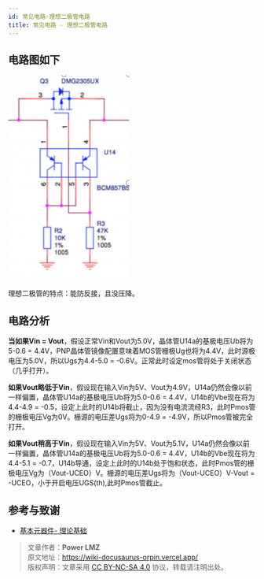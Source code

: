 ```yaml
---
id: 常见电路-理想二极管电路
title: 常见电路 - 理想二极管电路
---
```


## 电路图如下

![](https://github.com/powerLMZ/picture/blob/master/%E7%90%86%E6%83%B3%E4%BA%8C%E6%9E%81%E7%AE%A1%E7%94%B5%E8%B7%AF.jpg?raw=true)

理想二极管的特点：能防反接，且没压降。

## 电路分析

**当如果Vin = Vout**，假设正常Vin和Vout为5.0V，晶体管U14a的基极电压Ub将为5-0.6 = 4.4V，PNP晶体管镜像配置意味着MOS管栅极Ug也将为4.4V，此时源极电压为5.0V，所以Ugs为4.4-5.0 = -0.6V。正常此时设定mos管将处于关闭状态（几乎打开）。

**如果Vout略低于Vin**，假设现在输入Vin为5V、Vout为4.9V，U14a仍然会像以前一样偏置，晶体管U14a的基极电压Ub将为5.0-0.6 = 4.4V，U14b的Vbe现在将为4.4-4.9 = -0.5，设定上此时的U14b将截止，因为没有电流流经R3，此时Pmos管的栅极电压Vg为0V。栅源的电压差Ugs将为0-4.9 = -4.9V，所以Pmos管被完全打开。

**如果Vout稍高于Vin**，假设现在输入Vin为5V、Vout为5.1V，U14a仍然会像以前一样偏置，晶体管U14a的基极电压Ub将为5.0-0.6 = 4.4V，U14b的Vbe现在将为4.4-5.1 = -0.7，U14b导通，设定上此时的U14b处于饱和状态，此时Pmos管的栅极电压Vg为（Vout-UCEO）V。栅源的电压差Ugs将为（Vout-UCEO）V-Vout = -UCEO，小于开启电压UGS(th),此时Pmos管截止。


## 参考与致谢

- [基本元器件- 理论基础](https://wiki-power.com)

> 文章作者：**Power LMZ**  
> 原文地址：https://wiki-docusaurus-orpin.vercel.app/  
> 版权声明：文章采用 [CC BY-NC-SA 4.0](https://creativecommons.org/licenses/by/4.0/deed.zh) 协议，转载请注明出处。

